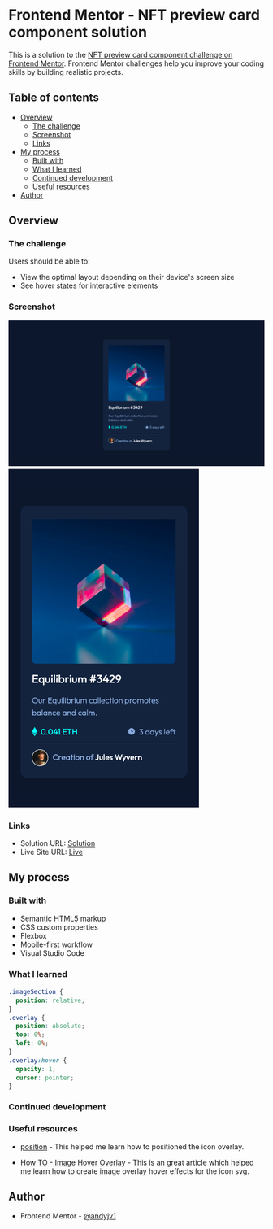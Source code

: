 # Frontend Mentor - NFT preview card component solution

This is a solution to the [NFT preview card component challenge on Frontend Mentor](https://www.frontendmentor.io/challenges/nft-preview-card-component-SbdUL_w0U). Frontend Mentor challenges help you improve your coding skills by building realistic projects. 

## Table of contents

- [Overview](#overview)
  - [The challenge](#the-challenge)
  - [Screenshot](#screenshot)
  - [Links](#links)
- [My process](#my-process)
  - [Built with](#built-with)
  - [What I learned](#what-i-learned)
  - [Continued development](#continued-development)
  - [Useful resources](#useful-resources)
- [Author](#author)


## Overview

### The challenge

Users should be able to:

- View the optimal layout depending on their device's screen size
- See hover states for interactive elements

### Screenshot

![](./screenshots/Screen%20Shot%201.png)
![](./screenshots/Screen%20Shot%202.png)


### Links

- Solution URL: [Solution](https://github.com/andyjv1/NFT-preview-card-component.git)
- Live Site URL: [Live](https://andyjv1.github.io/NFT-preview-card-component/)

## My process

### Built with

- Semantic HTML5 markup
- CSS custom properties
- Flexbox
- Mobile-first workflow
- Visual Studio Code

### What I learned

```css
.imageSection {
  position: relative;
}
.overlay {
  position: absolute;
  top: 0%;
  left: 0%;
}
.overlay:hover {
  opacity: 1;
  cursor: pointer;
}
```

### Continued development

### Useful resources

- [position](https://developer.mozilla.org/en-US/docs/Web/CSS/position) - This helped me learn how to positioned the icon overlay.

- [How TO - Image Hover Overlay](https://www.w3schools.com/howto/howto_css_image_overlay.asp) - This is an great article which helped me learn how to create image overlay hover effects for the icon svg.

## Author

- Frontend Mentor - [@andyjv1](https://www.frontendmentor.io/profile/andyjv1)


